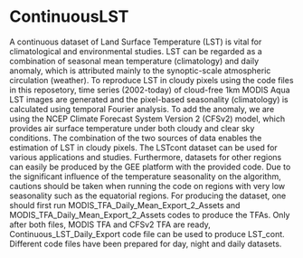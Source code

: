 # ContinuousLST
A continuous dataset of Land Surface Temperature (LST) is vital for climatological and environmental studies. LST can be regarded as a combination of seasonal mean temperature (climatology) and daily anomaly, which is attributed mainly to the synoptic-scale atmospheric circulation (weather). To reproduce LST in cloudy pixels using the code files in this reposetory, time series (2002-today) of cloud-free 1km MODIS Aqua LST images are generated and the pixel-based seasonality (climatology) is calculated using temporal Fourier analysis. To add the anomaly, we are using the NCEP Climate Forecast System Version 2 (CFSv2) model, which provides air surface temperature under both cloudy and clear sky conditions. The combination of the two sources of data enables the estimation of LST in cloudy pixels.
The LSTcont dataset can be used for various applications and studies. Furthermore, datasets for other regions can easily be produced by the GEE platform with the provided code. Due to the significant influence of the temperature seasonality on the algorithm, cautions should be taken when running the code on regions with very low seasonality such as the equatorial regions.
For producing the dataset, one should first run MODIS_TFA_Daily_Mean_Export_2_Assets and MODIS_TFA_Daily_Mean_Export_2_Assets codes to produce the TFAs. Only after both files, MODIS TFA and CFSv2 TFA are ready, Continuous_LST_Daily_Export code file can be used to produce LST_cont. Different code files have been prepared for day, night and daily datasets. 
